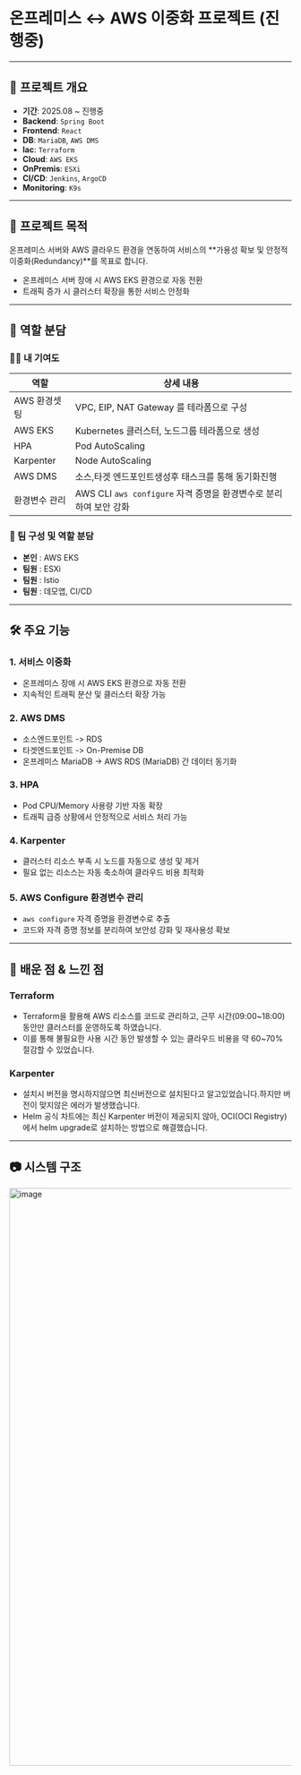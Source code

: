 # 온프레미스 ↔ AWS 이중화 프로젝트 (진행중)
---
## 📌 프로젝트 개요
- **기간**: 2025.08 ~ 진행중
- **Backend**: `Spring Boot`
- **Frontend**: `React`
- **DB**: `MariaDB`, `AWS DMS`
- **lac**: `Terraform`
- **Cloud**: `AWS EKS`
- **OnPremis**: `ESXi`
- **CI/CD**: `Jenkins`, `ArgoCD`
- **Monitoring**: `K9s`
---
## 🎯 프로젝트 목적
온프레미스 서버와 AWS 클라우드 환경을 연동하여 서비스의 **가용성 확보 및 안정적 이중화(Redundancy)**를 목표로 합니다.
- 온프레미스 서버 장애 시 AWS EKS 환경으로 자동 전환
- 트래픽 증가 시 클러스터 확장을 통한 서비스 안정화

---
## 👥 역할 분담
### 🙋‍♂️ 내 기여도
| 역할 | 상세 내용 |
|------|----------|
|AWS 환경셋팅|VPC, EIP, NAT Gateway 를 테라폼으로 구성|
|AWS EKS|Kubernetes 클러스터, 노드그룹 테라폼으로 생성|
|HPA|Pod AutoScaling|
|Karpenter|Node AutoScaling|
|AWS DMS|소스,타겟 엔드포인트생성후 태스크를 통해 동기화진행|
|환경변수 관리|AWS CLI `aws configure` 자격 증명을 환경변수로 분리하여 보안 강화|
### 👥 팀 구성 및 역할 분담
- **본인** : AWS EKS
- **팀원** : ESXi
- **팀원** : Istio
- **팀원** : 데모앱, CI/CD

---
## 🛠 주요 기능

### 1. 서비스 이중화
- 온프레미스 장애 시 AWS EKS 환경으로 자동 전환
- 지속적인 트래픽 분산 및 클러스터 확장 가능

### 2. AWS DMS
- 소스엔드포인트 -> RDS
- 타겟엔드포인트 -> On-Premise DB
- 온프레미스 MariaDB → AWS RDS (MariaDB) 간 데이터 동기화

### 3. HPA
- Pod CPU/Memory 사용량 기반 자동 확장
- 트래픽 급증 상황에서 안정적으로 서비스 처리 가능

### 4. Karpenter
- 클러스터 리소스 부족 시 노드를 자동으로 생성 및 제거
- 필요 없는 리소스는 자동 축소하여 클라우드 비용 최적화

### 5. AWS Configure 환경변수 관리
- `aws configure` 자격 증명을 환경변수로 추출
- 코드와 자격 증명 정보를 분리하여 보안성 강화 및 재사용성 확보

---
## 📖 배운 점 & 느낀 점
### Terraform
- Terraform을 활용해 AWS 리소스를 코드로 관리하고, 근무 시간(09:00~18:00) 동안만 클러스터를 운영하도록 하였습니다.
- 이를 통해 불필요한 사용 시간 동안 발생할 수 있는 클라우드 비용을 약 60~70% 절감할 수 있었습니다.

### Karpenter
- 설치시 버전을 명시하지않으면 최신버전으로 설치된다고 알고있었습니다.하지만 버전이 맞지않은 에러가 발생했습니다.
- Helm 공식 차트에는 최신 Karpenter 버전이 제공되지 않아, OCI(OCI Registry)에서 helm upgrade로 설치하는 방법으로 해결했습니다.
---
## 📷 시스템 구조
<img width="1685" height="1032" alt="image" src="https://github.com/user-attachments/assets/9223db6e-a986-4a9f-adc8-f2af74a69a10" />

